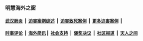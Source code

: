 
### 明慧海外之窗

####  [武汉肺炎](indexes/365.md?t=02172200) &nbsp;|&nbsp;  [迫害案例综述](indexes/328.md?t=02172200) &nbsp;|&nbsp; [迫害致死案例](indexes/277.md?t=02172200)  &nbsp;|&nbsp; [更多迫害案例](indexes/81.md?t=02172200)  &nbsp;|&nbsp; 
####  [时事评论](indexes/19.md?t=02172200) &nbsp;|&nbsp; [海外简讯](indexes/245.md?t=02172200)&nbsp;|&nbsp;  [社会支持](indexes/140.md?t=02172200) &nbsp;|&nbsp; [褒奖决议](indexes/282.md?t=02172200) &nbsp;|&nbsp; [社区报道](indexes/91.md?t=02172200)  &nbsp;|&nbsp; [天人之间](indexes/78.md?t=02172200) 

